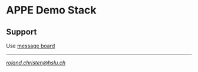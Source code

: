 # APPE Demo Stack

## Support

Use [message board](https://elearning.hslu.ch/ilias/goto.php?target=frm_4834707&client_id=hslu "message board")





------------
*roland.christen@hslu.ch*
